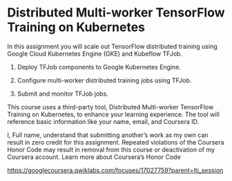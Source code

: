 # Distributed Multi-worker TensorFlow Training on Kubernetes

In this assignment you will scale out TensorFlow distributed training using Google Cloud Kubernetes Engine (GKE) and Kubeflow TFJob.

1. Deploy TFJob components to Google Kubernetes Engine.

2. Configure multi-worker distributed training jobs using TFJob.

3. Submit and monitor TFJob jobs.

This course uses a third-party tool, Distributed Multi-worker TensorFlow Training on Kubernetes, to enhance your learning experience. The tool will reference basic information like your name, email, and Coursera ID.

I, Full name, understand that submitting another’s work as my own can result in zero credit for this assignment. Repeated violations of the Coursera Honor Code may result in removal from this course or deactivation of my Coursera account. Learn more about Coursera’s Honor Code

https://googlecoursera.qwiklabs.com/focuses/17027759?parent=lti_session
